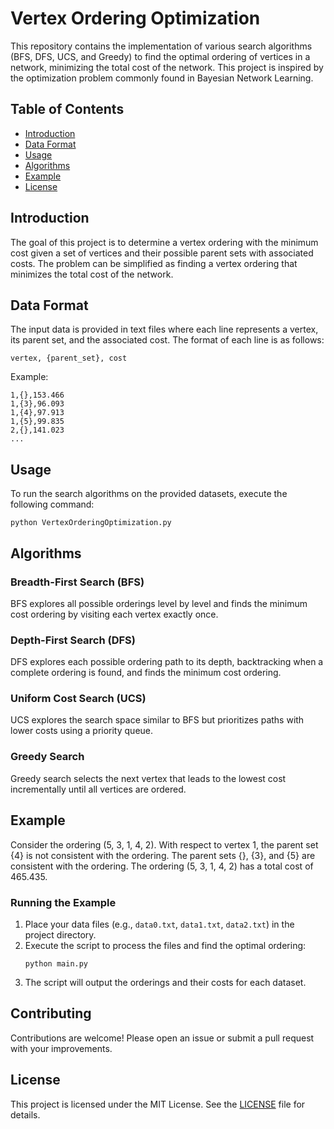 # Vertex Ordering Optimization

This repository contains the implementation of various search algorithms (BFS, DFS, UCS, and Greedy) to find the optimal ordering of vertices in a network, minimizing the total cost of the network. This project is inspired by the optimization problem commonly found in Bayesian Network Learning.

## Table of Contents

- [Introduction](#introduction)
- [Data Format](#data-format)
- [Usage](#usage)
- [Algorithms](#algorithms)
- [Example](#example)
- [License](#license)

## Introduction

The goal of this project is to determine a vertex ordering with the minimum cost given a set of vertices and their possible parent sets with associated costs. The problem can be simplified as finding a vertex ordering that minimizes the total cost of the network.

## Data Format

The input data is provided in text files where each line represents a vertex, its parent set, and the associated cost. The format of each line is as follows:
```
vertex, {parent_set}, cost
```

Example:
```
1,{},153.466
1,{3},96.093
1,{4},97.913
1,{5},99.835
2,{},141.023
...
```

## Usage

To run the search algorithms on the provided datasets, execute the following command:
```
python VertexOrderingOptimization.py
```

## Algorithms

### Breadth-First Search (BFS)
BFS explores all possible orderings level by level and finds the minimum cost ordering by visiting each vertex exactly once.

### Depth-First Search (DFS)
DFS explores each possible ordering path to its depth, backtracking when a complete ordering is found, and finds the minimum cost ordering.

### Uniform Cost Search (UCS)
UCS explores the search space similar to BFS but prioritizes paths with lower costs using a priority queue.

### Greedy Search
Greedy search selects the next vertex that leads to the lowest cost incrementally until all vertices are ordered.

## Example

Consider the ordering (5, 3, 1, 4, 2). With respect to vertex 1, the parent set {4} is not consistent with the ordering. The parent sets {}, {3}, and {5} are consistent with the ordering. The ordering (5, 3, 1, 4, 2) has a total cost of 465.435.

### Running the Example

1. Place your data files (e.g., `data0.txt`, `data1.txt`, `data2.txt`) in the project directory.
2. Execute the script to process the files and find the optimal ordering:
   ```
   python main.py
   ```
3. The script will output the orderings and their costs for each dataset.

## Contributing

Contributions are welcome! Please open an issue or submit a pull request with your improvements.

## License

This project is licensed under the MIT License. See the [LICENSE](LICENSE) file for details.
